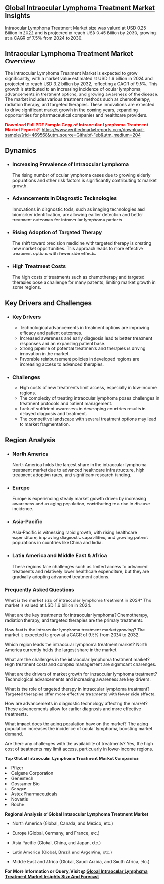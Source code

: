 <h2><a href="https://www.verifiedmarketreports.com/download-sample/?rid=469568&amp;utm_source=Githubf&amp;utm_medium=204" target="_blank">Global Intraocular Lymphoma Treatment Market</a> Insights</h2><p>Intraocular Lymphoma Treatment Market size was valued at USD 0.25 Billion in 2022 and is projected to reach USD 0.45 Billion by 2030, growing at a CAGR of 7.5% from 2024 to 2030.</p><p> <h2>Intraocular Lymphoma Treatment Market Overview</h2> <p>The Intraocular Lymphoma Treatment Market is expected to grow significantly, with a market value estimated at USD 1.6 billion in 2024 and projected to reach USD 3.2 billion by 2032, reflecting a CAGR of 9.5%. This growth is attributed to an increasing incidence of ocular lymphoma, advancements in treatment options, and growing awareness of the disease. The market includes various treatment methods such as chemotherapy, radiation therapy, and targeted therapies. These innovations are expected to drive significant market growth in the coming years, expanding opportunities for pharmaceutical companies and healthcare providers. </p> <p><p><span class=""><span style="color: #ff0000;"><strong>Download Full PDF Sample Copy of Intraocular Lymphoma Treatment Market Report</strong> @ </span><a href="https://www.verifiedmarketreports.com/download-sample/?rid=469568&amp;utm_source=Githubf-Feb&amp;utm_medium=204" target="_blank">https://www.verifiedmarketreports.com/download-sample/?rid=469568&amp;utm_source=Githubf-Feb&amp;utm_medium=204</a></span></p></p> <h2>Dynamics</h2> <ul> <li><h3>Increasing Prevalence of Intraocular Lymphoma</h3> The rising number of ocular lymphoma cases due to growing elderly populations and other risk factors is significantly contributing to market growth.</li> <li><h3>Advancements in Diagnostic Technologies</h3> Innovations in diagnostic tools, such as imaging technologies and biomarker identification, are allowing earlier detection and better treatment outcomes for intraocular lymphoma patients.</li> <li><h3>Rising Adoption of Targeted Therapy</h3> The shift toward precision medicine with targeted therapy is creating new market opportunities. This approach leads to more effective treatment options with fewer side effects.</li> <li><h3>High Treatment Costs</h3> The high costs of treatments such as chemotherapy and targeted therapies pose a challenge for many patients, limiting market growth in some regions.</li> </ul> <h2>Key Drivers and Challenges</h2> <ul> <li><h3>Key Drivers</h3> <ul> <li>Technological advancements in treatment options are improving efficacy and patient outcomes.</li> <li>Increased awareness and early diagnosis lead to better treatment responses and an expanding patient base.</li> <li>Strong pipeline of potential treatments and therapies is driving innovation in the market.</li> <li>Favorable reimbursement policies in developed regions are increasing access to advanced therapies.</li> </ul> </li> <li><h3>Challenges</h3> <ul> <li>High costs of new treatments limit access, especially in low-income regions.</li> <li>The complexity of treating intraocular lymphoma poses challenges in treatment protocols and patient management.</li> <li>Lack of sufficient awareness in developing countries results in delayed diagnosis and treatment.</li> <li>The competitive landscape with several treatment options may lead to market fragmentation.</li> </ul> </li> </ul> <h2>Region Analysis</h2> <ul> <li><h3>North America</h3> North America holds the largest share in the intraocular lymphoma treatment market due to advanced healthcare infrastructure, high treatment adoption rates, and significant research funding.</li> <li><h3>Europe</h3> Europe is experiencing steady market growth driven by increasing awareness and an aging population, contributing to a rise in disease incidence.</li> <li><h3>Asia-Pacific</h3> Asia-Pacific is witnessing rapid growth, with rising healthcare expenditure, improving diagnostic capabilities, and growing patient populations in countries like China and India.</li> <li><h3>Latin America and Middle East & Africa</h3> These regions face challenges such as limited access to advanced treatments and relatively lower healthcare expenditure, but they are gradually adopting advanced treatment options.</li> </ul> <h3>Frequently Asked Questions</h3> <p>What is the market size of intraocular lymphoma treatment in 2024? The market is valued at USD 1.6 billion in 2024.</p> <p>What are the key treatments for intraocular lymphoma? Chemotherapy, radiation therapy, and targeted therapies are the primary treatments.</p> <p>How fast is the intraocular lymphoma treatment market growing? The market is expected to grow at a CAGR of 9.5% from 2024 to 2032.</p> <p>Which region leads the intraocular lymphoma treatment market? North America currently holds the largest share in the market.</p> <p>What are the challenges in the intraocular lymphoma treatment market? High treatment costs and complex management are significant challenges.</p> <p>What are the drivers of market growth for intraocular lymphoma treatment? Technological advancements and increasing awareness are key drivers.</p> <p>What is the role of targeted therapy in intraocular lymphoma treatment? Targeted therapies offer more effective treatments with fewer side effects.</p> <p>How are advancements in diagnostic technology affecting the market? These advancements allow for earlier diagnosis and more effective treatments.</p> <p>What impact does the aging population have on the market? The aging population increases the incidence of ocular lymphoma, boosting market demand.</p> <p>Are there any challenges with the availability of treatments? Yes, the high cost of treatments may limit access, particularly in lower-income regions.</p> </p><p><strong>Top Global Intraocular Lymphoma Treatment Market Companies</strong></p><div data-test-id=""><p><li>Pfizer</li><li> Celgene Corporation</li><li> Genentech</li><li> Gossamer Bio</li><li> Seagen</li><li> Astex Pharmaceuticals</li><li> Novartis</li><li> Roche</li></p><div><strong>Regional Analysis of&nbsp;Global Intraocular Lymphoma Treatment Market</strong></div><ul><li dir="ltr"><p dir="ltr">North America&nbsp;(Global, Canada, and Mexico, etc.)</p></li><li dir="ltr"><p dir="ltr">Europe (Global, Germany, and France, etc.)</p></li><li dir="ltr"><p dir="ltr">Asia Pacific&nbsp;(Global, China, and Japan, etc.)</p></li><li dir="ltr"><p dir="ltr">Latin America&nbsp;(Global, Brazil, and Argentina, etc.)</p></li><li dir="ltr">Middle East and Africa&nbsp;(Global, Saudi Arabia, and South Africa, etc.)</li></ul><p><strong>For More Information or Query, Visit @&nbsp;</strong><strong><a href="https://www.verifiedmarketreports.com/product/intraocular-lymphoma-treatment-market/?utm_source=Githubf&amp;utm_medium=204" target="_blank">Global Intraocular Lymphoma Treatment Market Insights Size And Forecast</a></strong></p></div>
